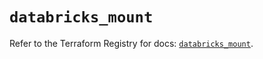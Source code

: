 # `databricks_mount`

Refer to the Terraform Registry for docs: [`databricks_mount`](https://registry.terraform.io/providers/databricks/databricks/1.79.1/docs/resources/mount).
